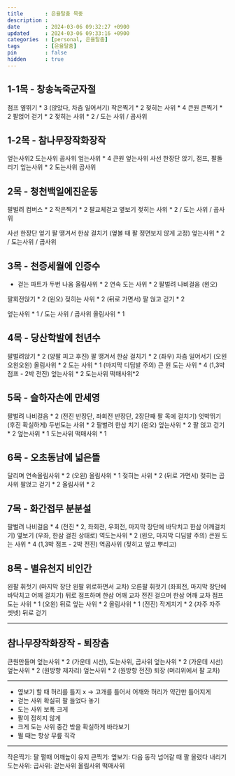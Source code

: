 ```yaml
---
title       : 은율탈춤 목중
description : 
date        : 2024-03-06 09:32:27 +0900
updated     : 2024-03-06 09:33:16 +0900
categories  : [personal, 은율탈춤]
tags        : [은율탈춤]
pin         : false
hidden      : true
---
```


## 1-1목 - 창송녹죽군자절
점프 옆뛰기 * 3 (앉았다, 차츰 일어서기)
작은찍기 * 2
젖히는 사위 * 4 큰원
큰찍기 * 2
팔얹어 걷기 * 2
젖히는 사위 * 2 / 도는 사위 / 곱사위 

## 1-2목 - 참나무장작화장작
엎는사위2 도는사위 곱사위
엎는사위 * 4 큰원
엎는사위 사선 한장단
앉기, 점프, 팔돌리기
잎는사위 * 2 도는사위 곱사위

## 2목 - 청천백일에진운동
팔벌려 컴버스 * 2
작은찍기 * 2
팔교체걷고 옆보기
젖히는 사위 * 2 / 도는 사위 / 곱사위

사선 한장단 엎기
팔 땡겨서 한삼 걸치기 (옆볼 때 팔 정면보지 않게 고정)
엎는사위 * 2 / 도는사위 / 곱사위

## 3목 - 천증세월에 인증수
- 걷는 파트가 두번 나옴
올림사위 * 2
연속 도는 사위 * 2
팔벌려 나비걸음 (왼오)

팔회전앉기 * 2 (왼오)
젖히는 사위 * 2 (뒤로 가면서)
팔 얹고 걷기 * 2

엎는사위 * 1 / 도는 사위 / 곱사위
올림사위 * 1

## 4목 - 당산학발에 천년수
팔벌려앉기 * 2 (양팔 피고 후진)
팔 땡겨서 한삼 걸치기 * 2 (좌우)
차츰 일어서기 (오왼 오왼오왼)
올림사위 * 2
도는 사위 * 1 (마지막 디딤발 주의)
큰 원 도는 사위 * 4 (1,3박 점프 - 2박 전진)
엎는사위 * 2 도는사위
떡매사위*2

## 5목 - 슬하자손에 만세영
팔벌려 나비걸음 * 2 (전진 반장단, 좌회전 반장단, 2장단째 팔 목에 걸치기)
엇박뛰기 (후진 확실하게)
두번도는 사위 * 2
팔벌려 한삼 치기 (왼오)
엎는사위 * 2
팔 얹고 걷기 * 2
엎는사위 * 1 도는사위 
떡매사위 * 1

## 6목 - 오초동남에 넓은뜰
달리며 연속올림사위 * 2 (오왼)
올림사위 * 1
젖히는 사위 * 2 (뒤로 가면서)
젖히는 곱사위
팔얹고 걷기 * 2
올림사위 * 2

## 7목 - 화간접무 분분설
팔벌려 나비걸음 * 4 (전진 * 2, 좌회전, 우회전, 마지막 장단에 바닥치고 한삼 어깨걸치기)
옆보기 (우좌, 한삼 걸친 상태로)
역도는사위 * 2 (왼오, 마지막 디딤발 주의)
큰원 도는 사위 * 4 (1,3박 점프 - 2박 전진)
역곱사위 (젖히고 엎고 뿌리고)

## 8목 - 별유천지 비인간
왼팔 휘젓기 (마지막 장단 왼팔 위로하면서 교차)
오른팔 휘젓기 (좌회전, 마지막 장단에 바닥치고 어깨 걸치기)
뒤로 점프하며 한삼 어깨 교차
전진 걸으며 한삼 어깨 교차
점프 도는 사위 * 1 (오왼)
뒤로 엎는 사위 * 2
올림사위 * 1 (전진)
작게치기 * 2 (자주 자주 셋넷)
뒤로 걷기


---

## 참나무장작화장작 - 퇴장춤
큰원만들며 엎는사위 * 2 (가운데 시선), 도는사위, 곱사위
엎는사위 * 2 (가운데 시선)
엎는사위 * 2 (원방향 제자리)
엎는사위 * 2 (원방향 전진)
퇴장 (머리위에서 팔 교차)


---
- 옆보기 할 때 허리를 틀지 x -> 고개를 틀어서 어깨와 허리가 약간만 틀어지게
- 걷는 사위 확실히 팔 들었다 놓기
- 도는 사위 보폭 크게
- 팔이 접히지 않게
- 크게 도는 사위 중간 밖을 확실하게 바라보기
- 뛸 때는 항상 무릎 직각


---
작은찍기: 팔 펼때 어깨높이 유지
큰찍기:
옆보기: 다음 동작 넘어갈 때 팔 올렸다 내리기
도는사위:
곱사위:
걷는사위
올림사위
떡매사위
